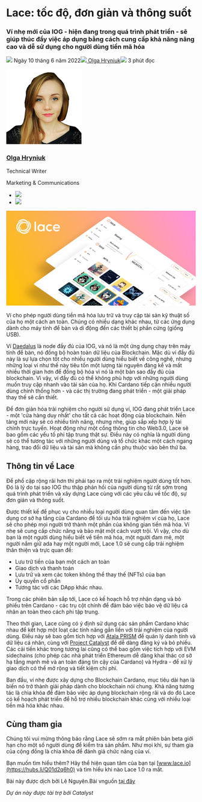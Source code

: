 # Lace: tốc độ, đơn giản và thông suốt

### **Ví nhẹ mới của IOG - hiện đang trong quá trình phát triển - sẽ giúp thúc đẩy việc áp dụng bằng cách cung cấp khả năng nâng cao và dễ sử dụng cho người dùng tiền mã hóa**

![](img/2022-06-10-lace-speed-simplicity-and-seamless-flow.002.png) Ngày 10 tháng 6 năm 2022![](img/2022-06-10-lace-speed-simplicity-and-seamless-flow.002.png)[ Olga Hryniuk](/en/blog/authors/olga-hryniuk/page-1/)![](img/2022-06-10-lace-speed-simplicity-and-seamless-flow.003.png) 3 phút đọc

![Olga Hryniuk](img/2022-06-10-lace-speed-simplicity-and-seamless-flow.004.png)[](/en/blog/authors/olga-hryniuk/page-1/)

### [**Olga Hryniuk**](/en/blog/authors/olga-hryniuk/page-1/)

Technical Writer

Marketing &amp; Communications

- ![](img/2022-06-10-lace-speed-simplicity-and-seamless-flow.005.png)[](https://www.linkedin.com/in/olga-hryniuk-1094a3160/ "LinkedIn")
- ![](img/2022-06-10-lace-speed-simplicity-and-seamless-flow.006.png)[](https://github.com/olgahryniuk "GitHub")

![Lace: tốc độ, đơn giản và thông suốt](img/2022-06-10-lace-speed-simplicity-and-seamless-flow.007.jpeg)

Ví cho phép người dùng tiền mã hóa lưu trữ và truy cập tài sản kỹ thuật số của họ một cách an toàn. Chúng có nhiều dạng khác nhau, từ các ứng dụng dành cho máy tính để bàn và di động đến các thiết bị phần cứng (giống USB).

Ví [Daedalus](https://daedaluswallet.io/) là node đầy đủ của IOG, và nó là một ứng dụng chạy trên máy tính để bàn, nó đồng bộ hoàn toàn dữ liệu của Blockchain. Mặc dù ví đầy đủ này là sự lựa chọn tốt cho nhiều người dùng hiểu biết về công nghệ, nhưng những loại ví như thế này tiêu tốn một lượng tài nguyên đáng kể và mất nhiều thời gian hơn để đồng bộ hóa vì nó là một bản sao đầy đủ của blockchain. Vì vậy, ví đầy đủ có thể không phù hợp với những người dùng muốn truy cập nhanh vào tài sản của họ. Khi Cardano tiếp cận nhiều người dùng chính thống hơn - và các thị trường đang phát triển - một giải pháp thay thế sẽ cần thiết.

Để đơn giản hóa trải nghiệm cho người sử dụng ví, IOG đang phát triển Lace - một 'cửa hàng duy nhất' cho tất cả các hoạt động của blockchain. Nền tảng mới này sẽ có nhiều tính năng, nhưng nhẹ, giúp sắp xếp hợp lý tài chính trực tuyến. Hoạt động như một cổng thông tin cho Web3.0, Lace sẽ bao gồm các yếu tố phi tập trung thật sự. Điều này có nghĩa là người dùng sẽ có thể tương tác với những người dùng và tổ chức khác một cách ngang hàng, trao đổi dữ liệu và tài sản mà không cần phụ thuộc vào bên thứ ba.

## **Thông tin về Lace**

Để phổ cập rộng rãi hơn thì phải tạo ra một trải nghiệm người dùng tốt hơn. Đó là lý do tại sao IOG thu thập phản hồi của người dùng từ rất sớm trong quá trình phát triển và xây dựng Lace cùng với các yêu cầu về tốc độ, sự đơn giản và thông suốt.

Được thiết kế để phục vụ cho nhiều loại người dùng quan tâm đến việc tận dụng cơ sở hạ tầng của Cardano để tối ưu hóa trải nghiệm ví của họ, Lace sẽ cho phép mọi người trở thành một phần của không gian tiền mã hóa. Ví nhẹ sẽ cung cấp chức năng và bảo mật một cách vượt trội. Vì vậy, cho dù bạn là một người dùng hiểu biết về tiền mã hóa, một người đam mê, một người nắm giữ ada hay một người mới, Lace 1.0 sẽ cung cấp trải nghiệm thân thiện và trực quan để:

- Lưu trữ tiền của bạn một cách an toàn
- Giao dịch và thanh toán
- Lưu trữ và xem các token không thể thay thế (NFTs) của bạn
- Ủy quyền cổ phần
- Tương tác với các DApp khác nhau.

Trong các phiên bản sắp tới, Lace có kế hoạch hỗ trợ nhận dạng và bỏ phiếu trên Cardano - các trụ cột chính để đảm bảo việc bảo vệ dữ liệu cá nhân an toàn theo cách phi tập trung.

Theo thời gian, Lace cũng có ý định sử dụng các sản phẩm Cardano khác nhau để kết hợp một loạt các tính năng gắn liền với trải nghiệm của người dùng. Điều này sẽ bao gồm tích hợp với [Atala PRISM](https://atalaprism.io/) để quản lý danh tính và dữ liệu cá nhân, cùng với [Project Catalyst](https://projectcatalyst.org/) để dễ dàng đăng ký và bỏ phiếu. Các cải tiến khác trong tương lai cũng có thể bao gồm việc tích hợp với EVM sidechains (cho phép các nhà phát triển Ethereum dễ dàng khai thác cơ sở hạ tầng mạnh mẽ và an toàn đáng tin cậy của Cardano) và Hydra - để xử lý giao dịch có thể mở rộng và tiết kiệm chi phí.

Ban đầu, ví nhẹ được xây dựng cho Blockchain Cardano, mục tiêu dài hạn là biến nó trở thành giải pháp dành cho blockchain nói chung. Khả năng tương tác là chìa khóa để đảm bảo việc áp dụng blockchain rộng rãi và do đó Lace có kế hoạch phát triển để hỗ trợ nhiều blockchain khác cùng với nhiều loại tiền mã hóa khác nhau.

## **Cùng tham gia**

Chúng tôi vui mừng thông báo rằng Lace sẽ sớm ra mắt phiên bản beta giới hạn cho một số người dùng để kiểm tra sản phẩm. Như mọi khi, sự tham gia của cộng đồng là chìa khóa để đánh giá chức năng của ví.

Bạn muốn tìm hiểu thêm? Hãy thể hiện quan tâm của bạn tại [www.lace.io](https://hubs.li/Q01d2q6h0) và tìm hiểu khi nào Lace 1.0 ra mắt.

Bài này được dịch bởi Lê Nguyên.Bài vnguồn [tại đây](https://iohk.io/en/blog/posts/2022/06/10/lace-speed-simplicity-and-seamless-flow/)

*Dự án này được tài trợ bới Catalyst*
